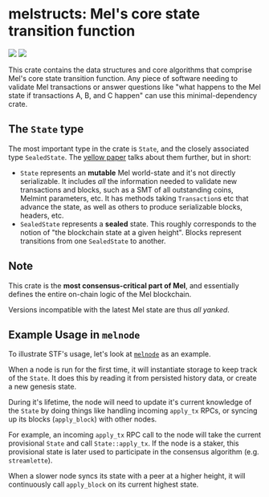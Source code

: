 # melstructs: Mel's core state transition function

[![](https://img.shields.io/crates/v/melstructs)](https://crates.io/crates/melstructs)
![](https://img.shields.io/crates/l/melstructs)

This crate contains the data structures and core algorithms that comprise Mel's core state transition function.
Any piece of software needing to validate Mel transactions or answer questions like
"what happens to the Mel state if transactions A, B, and C happen" can use this minimal-dependency crate.

## The `State` type

The most important type in the crate is `State`, and the closely associated type `SealedState`. The [yellow paper](https://docs.themelio.org/specifications/yellow/) talks about them further, but in short:

- `State` represents an **mutable** Mel world-state and it's not directly serializable. It includes _all_ the information needed to validate new transactions and blocks, such as a SMT of all outstanding coins, Melmint parameters, etc. It has methods taking `Transaction`s etc that advance the state, as well as others to produce serializable blocks, headers, etc.
- `SealedState` represents a **sealed** state. This roughly corresponds to the notion of "the blockchain state at a given height". Blocks represent transitions from one `SealedState` to another.

## Note

This crate is the **most consensus-critical part of Mel**, and essentially defines the entire on-chain logic of the Mel blockchain.

Versions incompatible with the latest Mel state are thus _all yanked_.

## Example Usage in `melnode`

To illustrate STF's usage, let's look at [`melnode`](https://github.com/mel-project/melnode) as an example.

When a node is run for the first time, it will instantiate storage to keep track of the `State`. It does this by reading it from persisted history data, or create a new genesis state.

During it's lifetime, the node will need to update it's current knowledge of the `State` by doing things like handling incoming `apply_tx` RPCs, or syncing up its blocks (`apply_block`) with other nodes.

For example, an incoming `apply_tx` RPC call to the node will take the current provisional `State` and call `State::apply_tx`. If the node is a staker, this provisional state is later used to participate in the consensus algorithm (e.g. `streamlette`).

When a slower node syncs its state with a peer at a higher height, it will continuously call `apply_block` on its current highest state.
